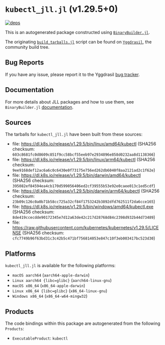 # `kubectl_jll.jl` (v1.29.5+0)

[![deps](https://juliahub.com/docs/kubectl_jll/deps.svg)](https://juliahub.com/ui/Packages/kubectl_jll/frsqQ?page=2)

This is an autogenerated package constructed using [`BinaryBuilder.jl`](https://github.com/JuliaPackaging/BinaryBuilder.jl).

The originating [`build_tarballs.jl`](https://github.com/JuliaPackaging/Yggdrasil/blob/ddfd4371b67439fe41eaac04ce810dae14477bbe/K/kubectl/build_tarballs.jl) script can be found on [`Yggdrasil`](https://github.com/JuliaPackaging/Yggdrasil/), the community build tree.

## Bug Reports

If you have any issue, please report it to the Yggdrasil [bug tracker](https://github.com/JuliaPackaging/Yggdrasil/issues).

## Documentation

For more details about JLL packages and how to use them, see `BinaryBuilder.jl` [documentation](https://docs.binarybuilder.org/stable/jll/).

## Sources

The tarballs for `kubectl_jll.jl` have been built from these sources:

* file: https://dl.k8s.io/release/v1.29.5/bin/linux/amd64/kubectl (SHA256 checksum: `603c8681fc0d8609c851f9cc58bcf55eeb97e2934896e858d0232aa8d1138366`)
* file: https://dl.k8s.io/release/v1.29.5/bin/linux/arm64/kubectl (SHA256 checksum: `9ee9168def12ac6a6c0c6430e0f73175e756ed262db6040f8aa2121ad2c1f62e`)
* file: https://dl.k8s.io/release/v1.29.5/bin/darwin/amd64/kubectl (SHA256 checksum: `395082ef84594ea4cb170d599056406ed2cf39555b53e92e0caee013c1ed5cdf`)
* file: https://dl.k8s.io/release/v1.29.5/bin/darwin/arm64/kubectl (SHA256 checksum: `23b09c126c0a0b71b58cc725a32cf84f1753242b3892dfd762511f2da6cce165`)
* file: https://dl.k8s.io/release/v1.29.5/bin/windows/amd64/kubectl.exe (SHA256 checksum: `8de419ccecdde90172345e7d12a63de42c217d28768d84c2398d932b44d73489`)
* file: https://raw.githubusercontent.com/kubernetes/kubernetes/v1.29.5/LICENSE (SHA256 checksum: `cfc7749b96f63bd31c3c42b5c471bf756814053e847c10f3eb003417bc523d30`)

## Platforms

`kubectl_jll.jl` is available for the following platforms:

* `macOS aarch64` (`aarch64-apple-darwin`)
* `Linux aarch64 {libc=glibc}` (`aarch64-linux-gnu`)
* `macOS x86_64` (`x86_64-apple-darwin`)
* `Linux x86_64 {libc=glibc}` (`x86_64-linux-gnu`)
* `Windows x86_64` (`x86_64-w64-mingw32`)

## Products

The code bindings within this package are autogenerated from the following `Products`:

* `ExecutableProduct`: `kubectl`
